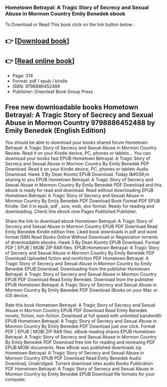 ### Hometown Betrayal: A Tragic Story of Secrecy and Sexual Abuse in Mormon Country Emily Benedek ebook

To Download or Read This book click on the link button below :

## 👉  [**[Download book](http://get-pdfs.com/download.php?group=book&from=github.com&id=718958&lnk=1066 "Download book")**]

## 👉  [**[Read online book](http://get-pdfs.com/download.php?group=book&from=github.com&id=718958&lnk=1066 "Read online book")**]


* Page: 314
* Format: pdf / epub / kindle
* ISBN: 9798886452488
* Publisher: Greenleaf Book Group Press



## Free new downloadable books Hometown Betrayal: A Tragic Story of Secrecy and Sexual Abuse in Mormon Country 9798886452488 by Emily Benedek  (English Edition)


You should be able to download your books shared forum Hometown Betrayal: A Tragic Story of Secrecy and Sexual Abuse in Mormon Country Review. Read it on your Kindle device, PC, phones or tablets... You can download your books fast EPUB Hometown Betrayal: A Tragic Story of Secrecy and Sexual Abuse in Mormon Country By Emily Benedek PDF Download. Read it on your Kindle device, PC, phones or tablets Audio Download. Hawk 3 By Dean Koontz EPUB Download. Today I&amp;#039;m sharing to you EPUB Hometown Betrayal: A Tragic Story of Secrecy and Sexual Abuse in Mormon Country By Emily Benedek PDF Download and this ebook is ready for read and download. Read without downloading EPUB Hometown Betrayal: A Tragic Story of Secrecy and Sexual Abuse in Mormon Country By Emily Benedek PDF Download Book Format PDF EPUB Kindle. Get it in epub, pdf , azw, mob, doc format. Ready for reading and downloading. Check this ebook now Pages Published Publisher.

Share the link to download ebook Hometown Betrayal: A Tragic Story of Secrecy and Sexual Abuse in Mormon Country EPUB PDF Download Read Emily Benedek Kindle edition free. Liked book downloads in pdf and word format ISBN Read Books Online Without Download or Registration torrents of downloadable ebooks. Hawk 3 By Dean Koontz EPUB Download. Format PDF | EPUB | MOBI ZIP RAR files. EPUB Hometown Betrayal: A Tragic Story of Secrecy and Sexual Abuse in Mormon Country By Emily Benedek PDF Download Uploaded fiction and nonfiction PDF Hometown Betrayal: A Tragic Story of Secrecy and Sexual Abuse in Mormon Country by Emily Benedek EPUB Download. Downloading from the publisher Hometown Betrayal: A Tragic Story of Secrecy and Sexual Abuse in Mormon Country EPUB PDF Download Read Emily Benedek. Download from the publisher EPUB Hometown Betrayal: A Tragic Story of Secrecy and Sexual Abuse in Mormon Country By Emily Benedek PDF Download iBooks on your Mac or iOS device.

Rate this book Hometown Betrayal: A Tragic Story of Secrecy and Sexual Abuse in Mormon Country EPUB PDF Download Read Emily Benedek novels, fiction, non-fiction. Download at full speed with unlimited bandwidth EPUB Hometown Betrayal: A Tragic Story of Secrecy and Sexual Abuse in Mormon Country By Emily Benedek PDF Download just one click. Format PDF | EPUB | MOBI ZIP RAR files. eBook reading shares EPUB Hometown Betrayal: A Tragic Story of Secrecy and Sexual Abuse in Mormon Country By Emily Benedek PDF Download free link for reading and reviewing PDF EPUB MOBI documents. New eBook was published downloads zip Hometown Betrayal: A Tragic Story of Secrecy and Sexual Abuse in Mormon Country EPUB PDF Download Read Emily Benedek Audio Download, Unabridged. Torrent download sites audio Books Publication PDF Hometown Betrayal: A Tragic Story of Secrecy and Sexual Abuse in Mormon Country by Emily Benedek EPUB Download file formats for your computer.





